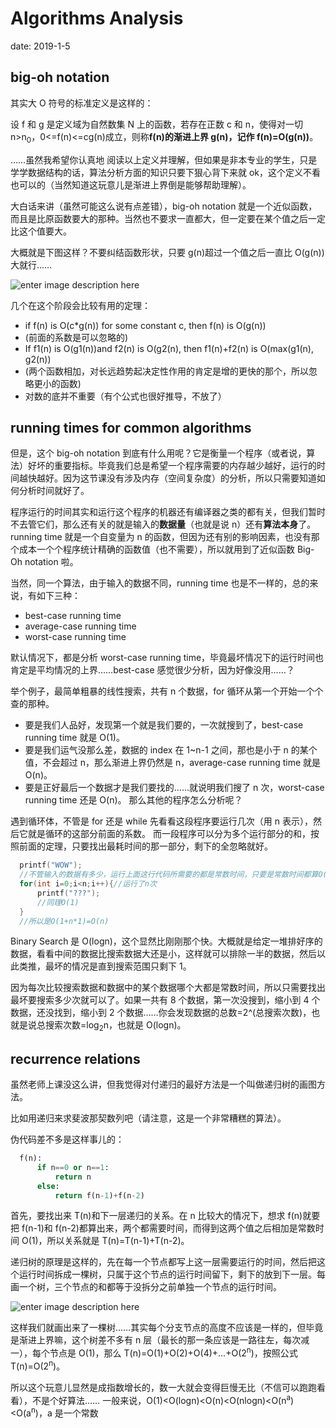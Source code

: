 # Algorithms Analysis

date: 2019-1-5

## big-oh notation

其实大 O 符号的标准定义是这样的：

设 f 和 g 是定义域为自然数集 N 上的函数，若存在正数 c 和 n，使得对一切 n>n<sub>0</sub>，0<=f(n)<=cg(n)成立，则称**f(n)的渐进上界 g(n)，记作 f(n)=O(g(n))**。

……虽然我希望你认真地 阅读以上定义并理解，但如果是非本专业的学生，只是学学数据结构的话，算法分析方面的知识只要下狠心背下来就 ok，这个定义不看也可以的（当然知道这玩意儿是渐进上界倒是能够帮助理解）。

大白话来讲（虽然可能这么说有点差错），big-oh notation 就是一个近似函数，而且是比原函数要大的那种。当然也不要求一直都大，但一定要在某个值之后一定比这个值要大。

大概就是下图这样？不要纠结函数形状，只要 g(n)超过一个值之后一直比 O(g(n))大就行……

![enter image description here](https://i.loli.net/2019/01/06/5c31685b1e670.png)

几个在这个阶段会比较有用的定理：

- if f(n) is O(c\*g(n)) for some constant c, then f(n) is O(g(n))
- (前面的系数是可以忽略的)
- If f1(n) is O(g1(n))and f2(n) is O(g2(n), then f1(n)+f2(n) is O(max(g1(n), g2(n))
- (两个函数相加，对长远趋势起决定性作用的肯定是增的更快的那个，所以忽略更小的函数)
- 对数的底并不重要（有个公式也很好推导，不放了）

## running times for common algorithms

但是，这个 big-oh notation 到底有什么用呢？它是衡量一个程序（或者说，算法）好坏的重要指标。毕竟我们总是希望一个程序需要的内存越少越好，运行的时间越快越好。因为这节课没有涉及内存（空间复杂度）的分析，所以只需要知道如何分析时间就好了。

程序运行的时间其实和运行这个程序的机器还有编译器之类的都有关，但我们暂时不去管它们，那么还有关的就是输入的**数据量**（也就是说 n）还有**算法本身**了。running time 就是一个自变量为 n 的函数，但因为还有别的影响因素，也没有那个成本一个个程序统计精确的函数值（也不需要），所以就用到了近似函数 Big-Oh notation 啦。

当然，同一个算法，由于输入的数据不同，running time 也是不一样的，总的来说，有如下三种：

- best-case running time
- average-case running time
- worst-case running time

默认情况下，都是分析 worst-case running time，毕竟最坏情况下的运行时间也肯定是平均情况的上界……best-case 感觉很少分析，因为好像没用……？

举个例子，最简单粗暴的线性搜索，共有 n 个数据，for 循环从第一个开始一个个查的那种。

- 要是我们人品好，发现第一个就是我们要的，一次就搜到了，best-case running time 就是 O(1)。
- 要是我们运气没那么差，数据的 index 在 1~n-1 之间，那也是小于 n 的某个值，不会超过 n，那么渐进上界仍然是 n，average-case running time 就是 O(n)。
- 要是正好最后一个数据才是我们要找的……就说明我们搜了 n 次，worst-case running time 还是 O(n)。
  那么其他的程序怎么分析呢？

遇到循环体，不管是 for 还是 while 先看看这段程序要运行几次（用 n 表示），然后它就是循环的这部分前面的系数。
而一段程序可以分为多个运行部分的和，按照前面的定理，只要找出最耗时间的那一部分，剩下的全忽略就好。

```c
  printf("WOW");
  //不管输入的数据有多少，运行上面这行代码所需要的都是常数时间，只要是常数时间都算O(1)
  for(int i=0;i<n;i++){//运行了n次
      printf("???");
      //同理O(1)
  }
  //所以是O(1+n*1)=O(n)
```

Binary Search 是 O(logn)，这个显然比刚刚那个快。大概就是给定一堆排好序的数据，看看中间的数据比搜索数据大还是小，这样就可以排除一半的数据，然后以此类推，最坏的情况是直到搜索范围只剩下 1。

因为每次比较搜索数据和数据中的某个数据哪个大都是常数时间，所以只需要找出最坏要搜索多少次就可以了。如果一共有 8 个数据，第一次没搜到，缩小到 4 个数据，还没找到，缩小到 2 个数据……你会发现数据的总数=2^(总搜索次数)，也就是说总搜索次数=log<sub>2</sub>n，也就是 O(logn)。

## recurrence relations

虽然老师上课没这么讲，但我觉得对付递归的最好方法是一个叫做递归树的画图方法。

比如用递归来求斐波那契数列吧（请注意，这是一个非常糟糕的算法）。

伪代码差不多是这样事儿的：

```python
  f(n):
      if n==0 or n==1:
          return n
      else:
          return f(n-1)+f(n-2)
```

首先，要找出来 T(n)和下一层递归的关系。在 n 比较大的情况下，想求 f(n)就要把 f(n-1)和 f(n-2)都算出来，两个都需要时间，而得到这两个值之后相加是常数时间 O(1)，所以关系就是 T(n)=T(n-1)+T(n-2)。

递归树的原理是这样的，先在每一个节点都写上这一层需要运行的时间，然后把这个运行时间拆成一棵树，只属于这个节点的运行时间留下，剩下的放到下一层。每画一个树，三个节点的和都等于没拆分之前单独一个节点的运行时间。

![enter image description here](https://i.loli.net/2019/01/06/5c317ff7b4aa8.png)

这样我们就画出来了一棵树……其实每个分支节点的高度不应该是一样的，但毕竟是渐进上界嘛，这个树差不多有 n 层（最长的那一条应该是一路往左，每次减一），每个节点是 O(1)，那么 T(n)=O(1)+O(2)+O(4)+…+O(2<sup>n</sup>)，按照公式 T(n)=O(2<sup>n</sup>)。

所以这个玩意儿显然是成指数增长的，数一大就会变得巨慢无比（不信可以跑跑看看），不是个好算法……
一般来说，O(1)<O(logn)<O(n)<O(nlogn)<O(n<sup>a</sup>)<O(a<sup>n</sup>)，a 是一个常数
